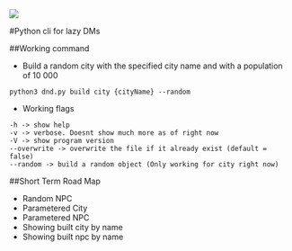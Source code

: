 
<img src="https://img.shields.io/sonar/http/binarytiger.me:9000/03:dnd-cli/tech_debt.svg">

#Python cli for lazy DMs

##Working command

- Build a random city with the specified city name and with a population of 10 000

```shell
python3 dnd.py build city {cityName} --random
```

- Working flags
```shell
-h -> show help
-v -> verbose. Doesnt show much more as of right now
-V -> show program version
--overwrite -> overwrite the file if it already exist (default = false)
--random -> build a random object (Only working for city right now)
```

##Short Term Road Map

- Random NPC
- Parametered City
- Parametered NPC
- Showing built city by name
- Showing built npc by name 
